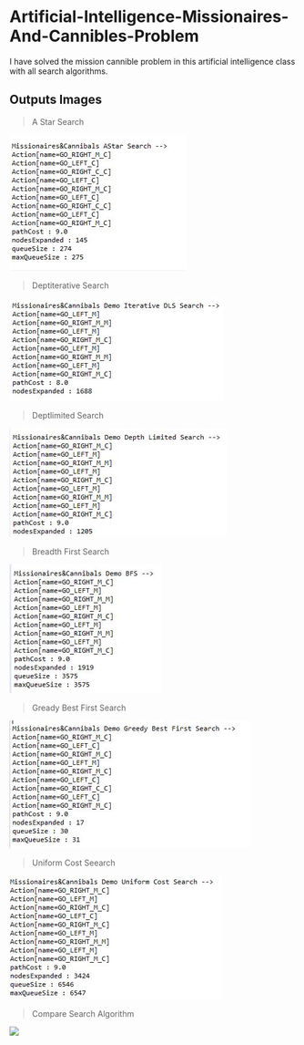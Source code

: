 # Artificial-Intelligence-Missionaires-And-Cannibles-Problem

I have solved the mission cannible problem in this artificial intelligence class with all search algorithms.

## Outputs Images

> A Star Search 

![](https://raw.githubusercontent.com/erdoganabaci/Artificial-Intelligence-Missionaires-And-Cannibles-Problem/master/outputs%20images/Astar%20output.JPG)
 
 > Deptiterative Search
 
 ![](https://raw.githubusercontent.com/erdoganabaci/Artificial-Intelligence-Missionaires-And-Cannibles-Problem/master/outputs%20images/Deptiterative%20output.JPG)
 
 > Deptlimited Search
 
 ![](https://raw.githubusercontent.com/erdoganabaci/Artificial-Intelligence-Missionaires-And-Cannibles-Problem/master/outputs%20images/Deptlimited%20output.JPG)
 
 > Breadth First Search
 
 ![](https://raw.githubusercontent.com/erdoganabaci/Artificial-Intelligence-Missionaires-And-Cannibles-Problem/master/outputs%20images/bfs%20output.JPG)
 
 > Gready Best First Search
 
 ![](https://raw.githubusercontent.com/erdoganabaci/Artificial-Intelligence-Missionaires-And-Cannibles-Problem/master/outputs%20images/greedy%20output.JPG)
 
 > Uniform Cost Seearch
 
 ![](https://raw.githubusercontent.com/erdoganabaci/Artificial-Intelligence-Missionaires-And-Cannibles-Problem/master/outputs%20images/uniform%20cost%20output.JPG)
 
 > Compare Search Algorithm 
 
 ![](https://github.com/erdoganabaci/Artificial-Intelligence-Missionaires-And-Cannibles-Problem/blob/master/outputs%20images/compareSearchUn%C4%B1nformed.JPG)
 
